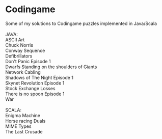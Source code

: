 # Codingame
Some of my solutions to Codingame puzzles implemented in Java/Scala <br />
<br />
JAVA: <br />
ASCII Art <br />
Chuck Norris <br />
Conway Sequence <br />
Defibrillators <br />
Don't Panic Episode 1 <br />
Dwarfs Standing on the shoulders of Giants <br />
Network Cabling <br />
Shadows of The Night Episode 1 <br />
Skynet Revolution Episode 1 <br />
Stock Exchange Losses <br />
There is no spoon Episode 1 <br />
War <br />
<br />
SCALA: <br />
Enigma Machine <br />
Horse racing Duals <br />
MIME Types <br />
The Last Crusade <br />
